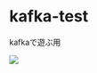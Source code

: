 # kafka-test
kafkaで遊ぶ用

<a href="http://play-with-docker.com?stack=https://raw.githubusercontent.com/mnagaku/kafka-test/master/docker-compose-swarm.yml"><img src="https://raw.githubusercontent.com/play-with-docker/stacks/master/assets/images/button.png" /></a>

